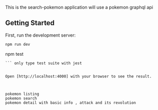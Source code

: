 This is the  search-pokemon application will use a pokemon graphql api

## Getting Started

First, run the development server:

```bash
npm run dev 
```
npm test
```
``` only type test suite with jest


Open [http://localhost:4000] with your browser to see the result.
 


pokemon listing
pokemon search 
pokemon detail with basic info , attack and its revolution

